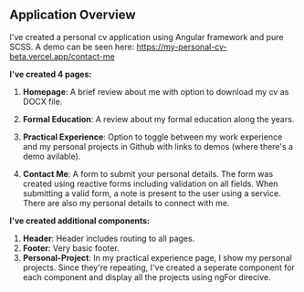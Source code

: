 ## Application Overview

I've created a personal cv application using Angular framework and pure SCSS.
A demo can be seen here: https://my-personal-cv-beta.vercel.app/contact-me

**I've created 4 pages:**

1. **Homepage**: A brief review about me with option to download my cv as DOCX file.

2. **Formal Education**: A review about my formal education along the years.

3. **Practical Experience**: Option to toggle between my work experience and my personal projects in Github with
   links to demos (where there's a demo avilable).

4. **Contact Me**: A form to submit your personal details. The form was created using reactive forms including validation on all fields. When submitting a valid form, a note is present to the user using a service. There are also my personal details to connect with me.

**I've created additional components:**

1. **Header**: Header includes routing to all pages.
2. **Footer**: Very basic footer.
3. **Personal-Project**: In my practical experience page, I show my personal projects. Since they're repeating, I've created a seperate component for each component and display all the projects using ngFor direcive.
